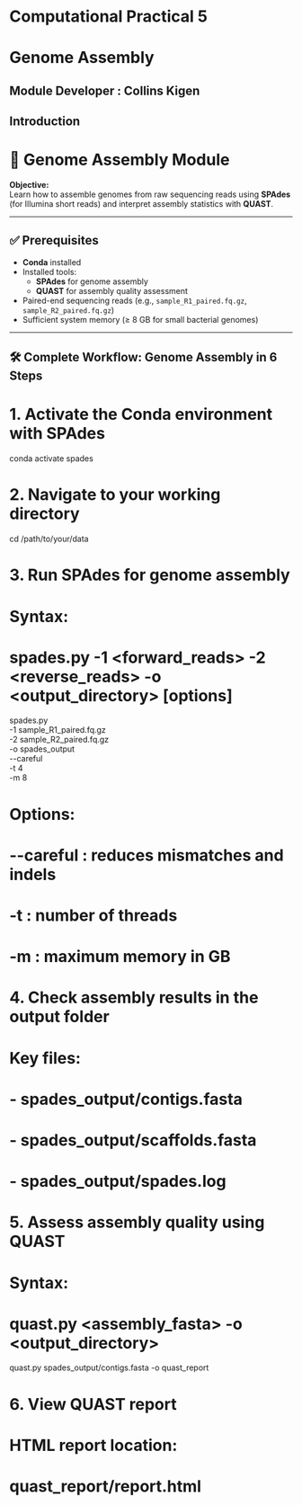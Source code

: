 # Computational Practical 5
# Genome Assembly
## Module Developer : Collins Kigen
## Introduction
# 🧩 Genome Assembly Module

**Objective:**  
Learn how to assemble genomes from raw sequencing reads using **SPAdes** (for Illumina short reads) and interpret assembly statistics with **QUAST**.

---

## ✅ Prerequisites
- **Conda** installed
- Installed tools:
  - **SPAdes** for genome assembly
  - **QUAST** for assembly quality assessment
- Paired-end sequencing reads (e.g., `sample_R1_paired.fq.gz`, `sample_R2_paired.fq.gz`)
- Sufficient system memory (≥ 8 GB for small bacterial genomes)

---

## 🛠 Complete Workflow: Genome Assembly in 6 Steps


# 1. Activate the Conda environment with SPAdes 
conda activate spades

# 2. Navigate to your working directory
cd /path/to/your/data

# 3. Run SPAdes for genome assembly
# Syntax:
# spades.py -1 <forward_reads> -2 <reverse_reads> -o <output_directory> [options]

spades.py \
  -1 sample_R1_paired.fq.gz \
  -2 sample_R2_paired.fq.gz \
  -o spades_output \
  --careful \
  -t 4 \
  -m 8

# Options:
# --careful : reduces mismatches and indels
# -t : number of threads
# -m : maximum memory in GB

# 4. Check assembly results in the output folder
# Key files:
# - spades_output/contigs.fasta
# - spades_output/scaffolds.fasta
# - spades_output/spades.log

# 5. Assess assembly quality using QUAST
# Syntax:
# quast.py <assembly_fasta> -o <output_directory>

quast.py spades_output/contigs.fasta -o quast_report

# 6. View QUAST report
# HTML report location:
# quast_report/report.html
